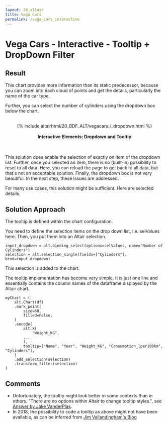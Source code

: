 ```yaml
---
layout: 26_altair
title: Vega Cars
permalink: /vega_cars_interactive
---
```


# Vega Cars - Interactive - Tooltip + DropDown Filter

## Result

This chart provides more information than its static predecessor, because you can zoom into each cloud of points and get the details, particularly the name of the car type.

Further, you can select the number of cylinders using the dropdown box below the chart.

<center>
<br>
{% include altairhtml/20_BDF_ALT/vegacars_i_dropdown.html %}
<br><br><b>
Interactive Elements: Dropdown and Tooltip
</b><br>
</center>
<br><br>


This solution does enable the selection of exactly on item of the dropdown list. Further, once you selected an item, there is no (built-in) possibility to reset to all data. Here, you can reload the page to get back to all data, but that's not an acceptable solution. Finally, the dropdown box is not very beautiful. In the next step, these issues are addressed.

For many use cases, this solution might be sufficient. Here are selected details.


## Solution Approach

The tooltip is defined within the chart configuration.


You need to define the selection items on the drop down list, i.e. selValues here. Then, you put them into an Altair selection.
>
    input_dropdown = alt.binding_select(options=selValues, name="Number of Cylinders")
    selection = alt.selection_single(fields=["Cylinders"], bind=input_dropdown)


This selection is added to the chart.

The tooltip implementation has become very simple. It is just one line and essentially contains the column names of the dataframe displayed by the Altair chart.

>
    myChart = (
        alt.Chart(df)
        .mark_point(
            size=60,
            filled=False,
        )
        .encode(
            alt.X(
                "Weight_KG",
            ...
            ),
            tooltip=["Name", "Year", "Weight_KG", "Consumption_lper100km", "Cylinders"],
        )
        .add_selection(selection)
        .transform_filter(selection)
    )


## Comments

-  Unfortunately, the tooltip might look better in some contexts than in others. "There are no options within Altair to change tooltip styles.", see [Answer by Jake VanderPlas](https://github.com/altair-viz/altair/issues/1970). 
- In 2018, the possibility to code a tooltip as above might not have been available, as can be inferred from [Jim Vallandingham's Blog](https://vallandingham.me/altair_intro.html)

